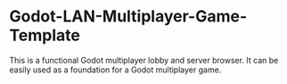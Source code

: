 # Godot-LAN-Multiplayer-Game-Template
 
This is a functional Godot multiplayer lobby and server browser. It can be easily used as a foundation for a Godot multiplayer game.
